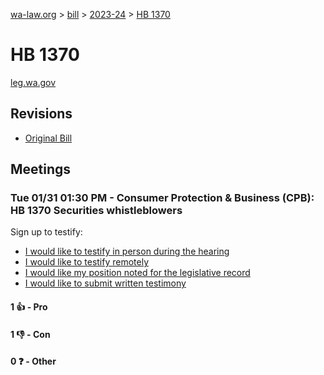 [wa-law.org](/) > [bill](/bill/) > [2023-24](/bill/2023-24/) > [HB 1370](/bill/2023-24/hb/1370/)

# HB 1370
[leg.wa.gov](https://app.leg.wa.gov/billsummary?BillNumber=1370&Year=2023&Initiative=false)

## Revisions
* [Original Bill](1/)

## Meetings
### Tue 01/31 01:30 PM - Consumer Protection & Business (CPB): HB 1370 Securities whistleblowers
Sign up to testify:
* [I would like to testify in person during the hearing](https://app.leg.wa.gov/csi/Testifier/Add?chamber=House&mId=30588&aId=150204&caId=20927&tId=1)
* [I would like to testify remotely](https://app.leg.wa.gov/csi/Testifier/Add?chamber=House&mId=30588&aId=150204&caId=20927&tId=2)
* [I would like my position noted for the legislative record](https://app.leg.wa.gov/csi/Testifier/Add?chamber=House&mId=30588&aId=150204&caId=20927&tId=3)
* [I would like to submit written testimony](https://app.leg.wa.gov/csi/Testifier/Add?chamber=House&mId=30588&aId=150204&caId=20927&tId=4)

#### 1 👍 - Pro

#### 1 👎 - Con

#### 0 ❓ - Other
